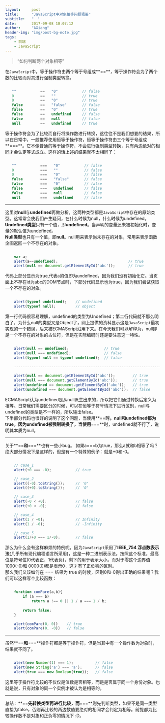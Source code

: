 ```yaml
---
layout:     post
title:      "JavaScript中对象相等问题粗鉴"
subtitle:   "　"
date:       2017-09-08 10:07:12
author:     "AXiang"
header-img: "img/post-bg-note.jpg"
tags:
    - 前端
    - JavaScript
---
```


> “如何判断两个对象相等”

在`JavaScript`中，等于操作符由两个等于号组成**==**，等于操作符会为了两个数的比较而对其进行强制类型转换。
 ```js

    ""           ==   "0"           // false  
    0            ==   ""            // true  
    0            ==   "0"           // true  
    false        ==   "false"       // false  
    false        ==   "0"           // true  
    false        ==   undefined     // false  
    false        ==   null          // false  
    null         ==   undefined     // true  

 ```
等于操作符会为了比较而自行将操作数进行转换，这往往不是我们想要的结果，所以在日常中，一般推荐使用恒等于操作符，恒等于操作符由三个等于号组成**===**。它不像普通的等于操作符，不会进行强制类型转换，只有两边绝对的相同才会认定等式成立。这样的话上述的结果就不太相同了：
 ```js

    ""           ===   "0"           // false
    0            ===   ""            // false
    0            ===   "0"           // false
    false        ===   "false"       // false
    false        ===   "0"           // false
    false        ===   undefined     // false
    false        ===   null          // false
    null         ===   undefined     // false

 ```
 ---

这里对**null**与**undefined**再做分析，这两种类型都是`JavaScript`中存在的原始类型。这常常会使我们产生疑问，在什么时候为null，什么时候为undefined。        
**Undefined类型**只有一个值，即**undefined**。当声明的变量还未被初始化时，变量的默认值为undefined。        
**Null类型**也只有一个值，即**null**。null用来表示尚未存在的对象，常用来表示函数企图返回一个不存在的对象。
```js

    var a;   
    alert(a==undefined);                                // true
    alert(null == document.getElementById('abc'));      // true

```
代码上部分显示为true,代表a的值即为undefined，因为我们没有初始化它。当页面上不存在id为abc的DOM节点时，下部分代码显示也为true，因为我们尝试获取一个不存在的对象。
``` js

    alert(typeof undefined);    // undefined
    alert(typeof null);         // object

```
第一行代码很容易理解，undefined的类型为Undefined；第二行代码就不那么明白了，为什么null的类型又是Object了，网上提供的资料显示这是`JavaScript`最初实现的一个错误，后来被ECMAScript沿用下来。在今天我们可以解释为，null即是一个不存在的对象的占位符，但是在实际编码时还是要注意这一特性。
```js

    alert(null == undefined);                // true 
    alert(null === undefined);               // false 
    alert(typeof null == typeof undefined);  // false

    --------------------------------------------------------------------
    
    alert(null == document.getElementById('abc'));        // true
    alert(null === document.getElementById('abc'));       // true
    alert(undefined == document.getElementById('abc'));   // true
    alert(undefined === document.getElementById('abc'));  // false

```
ECMAScript认为undefined是从null派生出来的，所以把它们通过转换后定义为相等。日常我们需要区分的时候，可以在恒等于符号情况下进行区别，null与undefined的类型是不一样的，所以输出false。    
下半部分代码也很好的说明了这个问题，当使用**==**时，null和undefined都为true，因为undefined被强制转换了，当使用**===**时，undefined就不行了，说明其本质为null。

---
关于**==**和**===**也有一些小bug。
如果a===b为true，那么a就和b相等了吗？绝大部分情况下是这样的，但是有一个特殊的例子：就是+0和-0。

```js

    // case_1
    alert(+0 === -0);           // true

    // case_2
    alert((-0).toString());     // '0'
    alert((+0).toString());     // '0'

    // case_3
    alert(-0 < +0);             // false
    alert(+0 < -0);             // false

    // case_4
    alert(1 / +0);              // Infinity
    alert(1 / -0);              // -Infinity

    // case_5
    alert(1/+0 === 1/-0);       // false

```
那么为什么会有这样麻烦的特例呢，因为`JavaScript`采用了**IEEE_754 浮点数表示法**(几乎所有现代编程语言所采用)，这是一种二进制表示法，按照这个标准，最高位是符号位(0代表正，1代表负)，剩下的用于表示大小。而对于零这个边界值1000(-0)和 0000(0)都是表示0，这才有了正负零的区别。   
那么我们又该如何在 === 结果为 true 的时候，区别0和-0得出正确的结果呢？我们可以这样写个比较函数：
```js

    function comPare(a,b){
        if (a === b) 
            return a !== 0 || 1 / a === 1 / b;
        
        return false;
    }

    alert(comPare(0, 0))    // true
    alert(comPare(0, -0))   // false

```
---
虽然**==**和**===**操作符都是等于操作符，但是当其中有一个操作数为对象时，结果就不同了。
```js

    alert(new Number(1) === 1);          // false
    alert(new String('a') === 'a');      // false
    alert(true === new Boolean(true));   // false

```
这里等于操作符比较的不仅仅是值数是否相等，而是是否属于同一个身份对象。也就是说，只有对象的同一个实例才被认为是相等的。

---
总结：**==**先转换类型再进行比较，而**===**则先判断类型，如果不是同一类型直接为false，否则再比较的两边数值要绝对的相同才会判定为相等。前提都为比较操作数不是对象和正负零的情况下 :D。